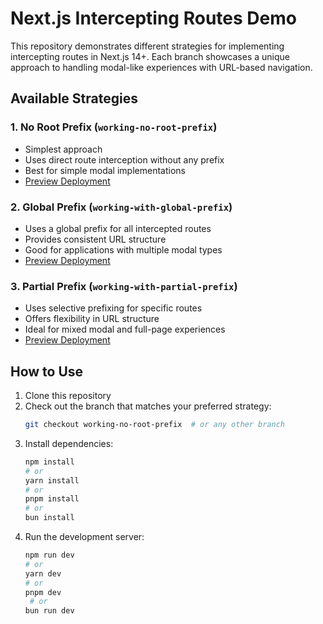 # Next.js Intercepting Routes Demo

This repository demonstrates different strategies for implementing intercepting routes in Next.js 14+. Each branch showcases a unique approach to handling modal-like experiences with URL-based navigation.

## Available Strategies

### 1. No Root Prefix (`working-no-root-prefix`)

- Simplest approach
- Uses direct route interception without any prefix
- Best for simple modal implementations
- [Preview Deployment](https://github.com/BOTKooper/next-parallel-intercepting-routes/pull/1)

### 2. Global Prefix (`working-with-global-prefix`)

- Uses a global prefix for all intercepted routes
- Provides consistent URL structure
- Good for applications with multiple modal types
- [Preview Deployment](https://github.com/BOTKooper/next-parallel-intercepting-routes/pull/2)

### 3. Partial Prefix (`working-with-partial-prefix`)

- Uses selective prefixing for specific routes
- Offers flexibility in URL structure
- Ideal for mixed modal and full-page experiences
- [Preview Deployment](https://github.com/BOTKooper/next-parallel-intercepting-routes/pull/3)

## How to Use

1. Clone this repository
2. Check out the branch that matches your preferred strategy:
   ```bash
   git checkout working-no-root-prefix  # or any other branch
   ```
3. Install dependencies:
   ```bash
   npm install
   # or
   yarn install
   # or
   pnpm install
   # or
   bun install
   ```
4. Run the development server:
   ```bash
   npm run dev
   # or
   yarn dev
   # or
   pnpm dev
    # or
   bun run dev
   ```
